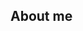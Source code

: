 ## About me

<!--
**arunovoferdouse315/arunovoferdouse315** is a ✨ _special_ ✨ repository because its `README.md` (this file) appears on your GitHub profile.

I am a Arunovo Ferdouse,
A highschool student,
Linve in Bangladesh,
Currently learning about programming.

For now,  That's all about me

Contact - arunovoadro@gmail.com
Replit
